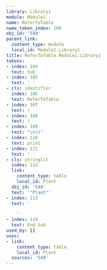 ```yaml
---
library: Library1
module: Module1
name: ReferToTable
name_token_index: 106
obj_id: '540'
parent_link:
  content_type: module
  local_id: Module1.Library1
title: ReferToTable.Module1.Library1
tokens:
- index: 104
  text: Sub
- index: 105
  text: ' '
- cls: identifier
  index: 106
  text: ReferToTable
- index: 107
  text: (
- index: 108
  text: )
- index: 109
  text: "\n\t"
- index: 110
  text: print
- index: 111
  text: ' '
- cls: stringlit
  index: 112
  link:
    content_type: table
    local_id: Plant
  obj_id: '549'
  text: '"Plant"'
- index: 113
  text: '

    '
- index: 114
  text: End Sub
used_by: []
uses:
- link:
    content_type: table
    local_id: Plant
  sources: '549'
---
```


